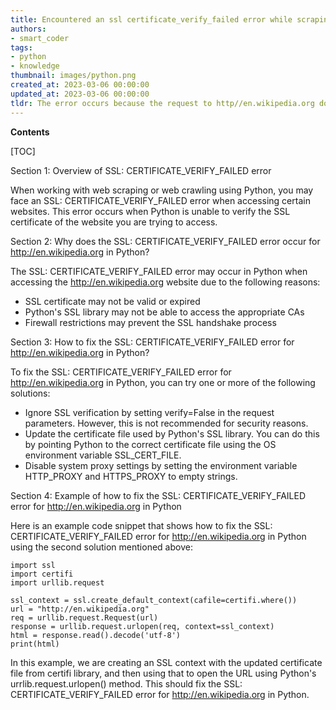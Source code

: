 ```yaml
---
title: Encountered an ssl certificate_verify_failed error while scraping http//en.wikipedia.org
authors:
- smart_coder
tags:
- python
- knowledge
thumbnail: images/python.png
created_at: 2023-03-06 00:00:00
updated_at: 2023-03-06 00:00:00
tldr: The error occurs because the request to http//en.wikipedia.org does not have a valid SSL certificate.
---
```


**Contents**

[TOC]

Section 1: Overview of SSL: CERTIFICATE_VERIFY_FAILED error

When working with web scraping or web crawling using Python, you may face an SSL: CERTIFICATE_VERIFY_FAILED error when accessing certain websites. This error occurs when Python is unable to verify the SSL certificate of the website you are trying to access. 

Section 2: Why does the SSL: CERTIFICATE_VERIFY_FAILED error occur for http://en.wikipedia.org in Python?

The SSL: CERTIFICATE_VERIFY_FAILED error may occur in Python when accessing the http://en.wikipedia.org website due to the following reasons:

- SSL certificate may not be valid or expired 
- Python's SSL library may not be able to access the appropriate CAs
- Firewall restrictions may prevent the SSL handshake process 

Section 3: How to fix the SSL: CERTIFICATE_VERIFY_FAILED error for http://en.wikipedia.org in Python?

To fix the SSL: CERTIFICATE_VERIFY_FAILED error for http://en.wikipedia.org in Python, you can try one or more of the following solutions:

- Ignore SSL verification by setting verify=False in the request parameters. However, this is not recommended for security reasons.
- Update the certificate file used by Python's SSL library. You can do this by pointing Python to the correct certificate file using the OS environment variable SSL_CERT_FILE.
- Disable system proxy settings by setting the environment variable HTTP_PROXY and HTTPS_PROXY to empty strings. 

Section 4: Example of how to fix the SSL: CERTIFICATE_VERIFY_FAILED error for http://en.wikipedia.org in Python

Here is an example code snippet that shows how to fix the SSL: CERTIFICATE_VERIFY_FAILED error for http://en.wikipedia.org in Python using the second solution mentioned above:

```
import ssl
import certifi
import urllib.request

ssl_context = ssl.create_default_context(cafile=certifi.where())
url = "http://en.wikipedia.org"
req = urllib.request.Request(url)
response = urllib.request.urlopen(req, context=ssl_context)
html = response.read().decode('utf-8')
print(html)
```

In this example, we are creating an SSL context with the updated certificate file from certifi library, and then using that to open the URL using Python's urrlib.request.urlopen() method. This should fix the SSL: CERTIFICATE_VERIFY_FAILED error for http://en.wikipedia.org in Python.
